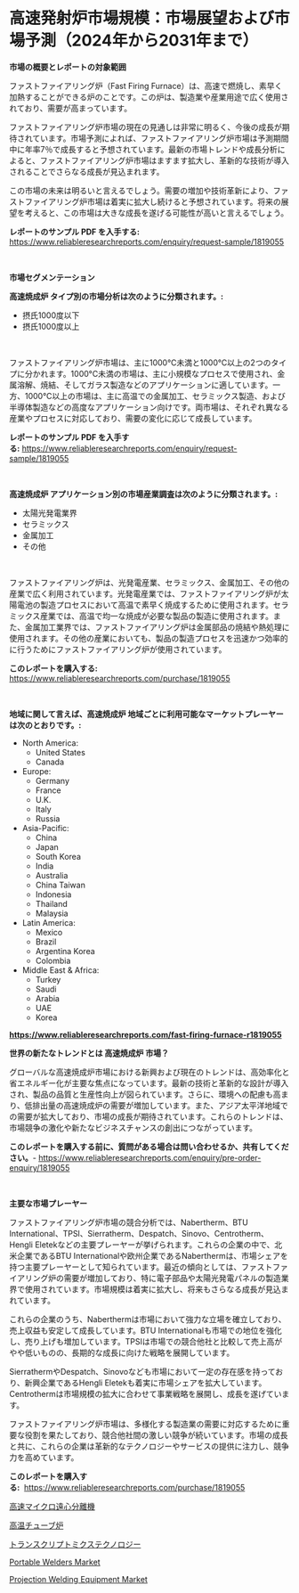 <p><h1>高速発射炉市場規模：市場展望および市場予測（2024年から2031年まで）</h1></p><p><strong>市場の概要とレポートの対象範囲</strong></p>
<p><p>ファストファイアリング炉（Fast Firing Furnace）は、高速で燃焼し、素早く加熱することができる炉のことです。この炉は、製造業や産業用途で広く使用されており、需要が高まっています。</p><p>ファストファイアリング炉市場の現在の見通しは非常に明るく、今後の成長が期待されています。市場予測によれば、ファストファイアリング炉市場は予測期間中に年率7％で成長すると予想されています。最新の市場トレンドや成長分析によると、ファストファイアリング炉市場はますます拡大し、革新的な技術が導入されることでさらなる成長が見込まれます。</p><p>この市場の未来は明るいと言えるでしょう。需要の増加や技術革新により、ファストファイアリング炉市場は着実に拡大し続けると予想されています。将来の展望を考えると、この市場は大きな成長を遂げる可能性が高いと言えるでしょう。</p></p>
<p><strong>レポートのサンプル PDF を入手する:</strong> <a href="https://www.reliableresearchreports.com/enquiry/request-sample/1819055">https://www.reliableresearchreports.com/enquiry/request-sample/1819055</a></p>
<p>&nbsp;</p>
<p><strong>市場セグメンテーション</strong></p>
<p><strong>高速焼成炉 タイプ別の市場分析は次のように分類されます。:</strong></p>
<p><ul><li>摂氏1000度以下</li><li>摂氏1000度以上</li></ul></p>
<p>&nbsp;</p>
<p><p>ファストファイアリング炉市場は、主に1000°C未満と1000°C以上の2つのタイプに分かれます。1000°C未満の市場は、主に小規模なプロセスで使用され、金属溶解、焼結、そしてガラス製造などのアプリケーションに適しています。一方、1000°C以上の市場は、主に高温での金属加工、セラミックス製造、および半導体製造などの高度なアプリケーション向けです。両市場は、それぞれ異なる産業やプロセスに対応しており、需要の変化に応じて成長しています。</p></p>
<p><strong>レポートのサンプル PDF を入手する:</strong>&nbsp;<a href="https://www.reliableresearchreports.com/enquiry/request-sample/1819055">https://www.reliableresearchreports.com/enquiry/request-sample/1819055</a></p>
<p>&nbsp;</p>
<p><strong> 高速焼成炉 アプリケーション別の市場産業調査は次のように分類されます。:</strong></p>
<p><ul><li>太陽光発電業界</li><li>セラミックス</li><li>金属加工</li><li>その他</li></ul></p>
<p>&nbsp;</p>
<p><p>ファストファイアリング炉は、光発電産業、セラミックス、金属加工、その他の産業で広く利用されています。光発電産業では、ファストファイアリング炉が太陽電池の製造プロセスにおいて高温で素早く焼成するために使用されます。セラミックス産業では、高温で均一な焼成が必要な製品の製造に使用されます。また、金属加工業界では、ファストファイアリング炉は金属部品の焼結や熱処理に使用されます。その他の産業においても、製品の製造プロセスを迅速かつ効率的に行うためにファストファイアリング炉が使用されています。</p></p>
<p><strong>このレポートを購入する:</strong>&nbsp; <a href="https://www.reliableresearchreports.com/purchase/1819055">https://www.reliableresearchreports.com/purchase/1819055</a></p>
<p>&nbsp;</p>
<p><strong>地域に関して言えば、高速焼成炉 地域ごとに利用可能なマーケットプレーヤーは次のとおりです。:</strong></p>
<p><ul>
    <li>
        North America:
        <ul>
            <li>United States</li>
            <li>Canada</li>
        </ul>
    </li>
    <li>
        Europe:
        <ul>
            <li>Germany</li>
            <li>France</li>
            <li>U.K.</li>
            <li>Italy</li>
            <li>Russia</li>
        </ul>
    </li>
    <li>
        Asia-Pacific:
        <ul>
            <li>China</li>
            <li>Japan</li>
            <li>South Korea</li>
            <li>India</li>
            <li>Australia</li>
            <li>China Taiwan</li>
            <li>Indonesia</li>
            <li>Thailand</li>
            <li>Malaysia</li>
        </ul>
    </li>
    <li>
        Latin America:
        <ul>
            <li>Mexico</li>
            <li>Brazil</li>
            <li>Argentina Korea</li>
            <li>Colombia</li>
        </ul>
    </li>
    <li>
        Middle East & Africa:
        <ul>
            <li>Turkey</li>
            <li>Saudi</li>
            <li>Arabia</li>
            <li>UAE</li>
            <li>Korea</li>
        </ul>
    </li>
    </ul></p>
<p><strong><a href="https://www.reliableresearchreports.com/fast-firing-furnace-r1819055">https://www.reliableresearchreports.com/fast-firing-furnace-r1819055</a></strong>&nbsp;</p>
<p><strong>世界の新たなトレンドとは 高速焼成炉 市場？</strong></p>
<p><p>グローバルな高速焼成炉市場における新興および現在のトレンドは、高効率化と省エネルギー化が主要な焦点になっています。最新の技術と革新的な設計が導入され、製品の品質と生産性向上が図られています。さらに、環境への配慮も高まり、低排出量の高速焼成炉の需要が増加しています。また、アジア太平洋地域での需要が拡大しており、市場の成長が期待されています。これらのトレンドは、市場競争の激化や新たなビジネスチャンスの創出につながっています。</p></p>
<p><strong>このレポートを購入する前に、質問がある場合は問い合わせるか、共有してください。</strong>- <a href="https://www.reliableresearchreports.com/enquiry/pre-order-enquiry/1819055">https://www.reliableresearchreports.com/enquiry/pre-order-enquiry/1819055</a></p>
<p>&nbsp;</p>
<p><strong>主要な市場プレーヤー</strong></p>
<p><p>ファストファイアリング炉市場の競合分析では、Nabertherm、BTU International、TPSI、Sierratherm、Despatch、Sinovo、Centrotherm、Hengli Eletekなどの主要プレーヤーが挙げられます。これらの企業の中で、北米企業であるBTU Internationalや欧州企業であるNaberthermは、市場シェアを持つ主要プレーヤーとして知られています。最近の傾向としては、ファストファイアリング炉の需要が増加しており、特に電子部品や太陽光発電パネルの製造業界で使用されています。市場規模は着実に拡大し、将来もさらなる成長が見込まれています。</p><p>これらの企業のうち、Naberthermは市場において強力な立場を確立しており、売上収益も安定して成長しています。BTU Internationalも市場での地位を強化し、売り上げも増加しています。TPSIは市場での競合他社と比較して売上高がやや低いものの、長期的な成長に向けた戦略を展開しています。</p><p>SierrathermやDespatch、Sinovoなども市場において一定の存在感を持っており、新興企業であるHengli Eletekも着実に市場シェアを拡大しています。Centrothermは市場規模の拡大に合わせて事業戦略を展開し、成長を遂げています。</p><p>ファストファイアリング炉市場は、多様化する製造業の需要に対応するために重要な役割を果たしており、競合他社間の激しい競争が続いています。市場の成長と共に、これらの企業は革新的なテクノロジーやサービスの提供に注力し、競争力を高めています。</p></p>
<p><strong>このレポートを購入する:</strong>&nbsp;&nbsp;<a href="https://www.reliableresearchreports.com/purchase/1819055">https://www.reliableresearchreports.com/purchase/1819055</a></p>
<p><p><a href="https://github.com/RodHoppe07/Market-Research-Report-List-1/blob/main/830895629457.md">高速マイクロ遠心分離機</a></p><p><a href="https://github.com/laurenreichert/Market-Research-Report-List-1/blob/main/109353729456.md">高温チューブ炉</a></p><p><a href="https://medium.com/@amarart56456/%E3%83%88%E3%83%A9%E3%83%B3%E3%82%B9%E3%82%AF%E3%83%AA%E3%83%97%E3%83%88%E3%83%9F%E3%82%AF%E3%82%B9%E6%8A%80%E8%A1%93%E5%B8%82%E5%A0%B4-2031%E5%B9%B4%E3%81%BE%E3%81%A7%E3%81%AE%E5%8B%95%E5%90%91-%E4%BA%88%E6%B8%AC-%E7%AB%B6%E4%BA%89%E5%88%86%E6%9E%90-e7901d1bfa3b">トランスクリプトミクステクノロジー</a></p><p><a href="https://github.com/mbisetmhermsr/Market-Research-Report-List-2/blob/main/portable-welders-market.md">Portable Welders Market</a></p><p><a href="https://github.com/zjyglelu/Market-Research-Report-List-2/blob/main/projection-welding-equipment-market.md">Projection Welding Equipment Market</a></p></p>